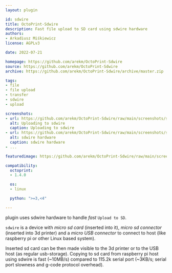 ```yaml
---
layout: plugin

id: sdwire
title: OctoPrint-Sdwire
description: Fast file upload to SD card using sdwire hardware
authors:
- Arkadiusz Miśkiewicz
license: AGPLv3

date: 2022-07-21

homepage: https://github.com/arekm/OctoPrint-Sdwire
source: https://github.com/arekm/OctoPrint-Sdwire
archive: https://github.com/arekm/OctoPrint-Sdwire/archive/master.zip

tags:
- file
- file upload
- transfer
- sdwire
- upload

screenshots:
- url: https://github.com/arekm/OctoPrint-Sdwire/raw/main/screenshots/sdwire-octoprint.jpg
  alt: Uploading to sdwire
  caption: Uploading to sdwire
- url: https://github.com/arekm/OctoPrint-Sdwire/raw/main/screenshots/sdwire-hw.jpg
  alt: sdwire hardware
  caption: sdwire hardware
- ...

featuredimage: https://github.com/arekm/OctoPrint-Sdwire/raw/main/screenshots/sdwire-hw.jpg

compatibility:
  octoprint:
  - 1.4.0

  os:
  - linux

  python: ">=3,<4"

---
```


plugin uses sdwire hardware to handle *fast* `Upload to SD`.

`sdwire` is a device with *micro sd card* (inserted into it), *micro sd connector* (inserted into 3d printer) and a *micro USB
connector* to connect to host (like raspberry pi or other Linux based system).

Inserted sd card can be then made visible to the 3d printer or to the USB host (as regular usb-storage).
Copying to sd card from raspberry pi host using sdwire is fast (~10MB/s) compared to 115.2k serial port (~3KB/s; serial port slowness and g-code protocol overhead).
